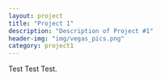 ```yaml
---
layout: project
title: "Project 1"
description: "Description of Project #1"
header-img: "img/vegas_pics.png"
category: project1
---
```



Test Test Test.
